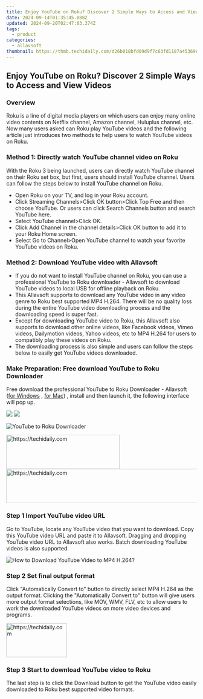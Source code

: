 ```yaml
---
title: Enjoy YouTube on Roku? Discover 2 Simple Ways to Access and View Videos
date: 2024-09-14T01:35:45.088Z
updated: 2024-09-20T02:47:03.374Z
tags:
  - product
categories:
  - allavsoft
thumbnail: https://thmb.techidaily.com/d26b018bfd09d9f7c63fd1187a4536965f1d2b0dee90272569c4cc402ddd818e.jpg
---
```


## Enjoy YouTube on Roku? Discover 2 Simple Ways to Access and View Videos

### Overview

Roku is a line of digital media players on which users can enjoy many online video contents on Netflix channel, Amazon channel, Huluplus channel, etc. Now many users asked can Roku play YouTube videos and the following article just introduces two methods to help users to watch YouTube videos on Roku.

### Method 1: Directly watch YouTube channel video on Roku

With the Roku 3 being launched, users can directly watch YouTube channel on their Roku set box, but first, users should install YouTube channel. Users can follow the steps below to install YouTube channel on Roku.

* Open Roku on your TV, and log in your Roku account.
* Click Streaming Channels>Click OK button>Click Top Free and then choose YouTube. Or users can click Search Channels button and search YouTube here.
* Select YouTube channel>Click OK.
* Click Add Channel in the channel details>Click OK button to add it to your Roku Home screen.
* Select Go to Channel>Open YouTube channel to watch your favorite YouTube videos on Roku.

### Method 2: Download YouTube video with Allavsoft

* If you do not want to install YouTube channel on Roku, you can use a professional YouTube to Roku downloader - Allavsoft to download YouTube videos to local USB for offline playback on Roku.
* This Allavsoft supports to download any YouTube video in any video genre to Roku best supported MP4 H.264\. There will be no quality loss during the entire YouTube video downloading process and the downloading speed is super fast.
* Except for downloading YouTube video to Roku, this Allavsoft also supports to download other online videos, like Facebook videos, Vimeo videos, Dailymotion videos, Yahoo videos, etc to MP4 H.264 for users to compatibly play these videos on Roku.
* The downloading process is also simple and users can follow the steps below to easily get YouTube videos downloaded.

### Make Preparation: Free download YouTube to Roku Downloader

Free download the professional YouTube to Roku Downloader - Allavsoft ([for Windows](https://tools.techidaily.com/allavsoft/products/) , [for Mac](https://tools.techidaily.com/allavsoft/products/)) , install and then launch it, the following interface will pop up.

[![](https://www.allavsoft.com/how-to/../images/how-to/free-download-win.jpg)](https://tools.techidaily.com/allavsoft/products/) [![](https://www.allavsoft.com/how-to/../images/how-to/free-download-mac.jpg)](https://tools.techidaily.com/allavsoft/products/)

![YouTube to Roku Downloader](https://www.allavsoft.com/how-to/../images/allavsoft/screen-shot-600.jpg)

<!-- affiliate ads begin -->
<a href="https://aligracehair.sjv.io/c/5597632/1938745/19272" target="_top" id="1938745">
  <img src="//a.impactradius-go.com/display-ad/19272-1938745" border="0" alt="https://techidaily.com" width="300" height="90"/>
</a>
<img height="0" width="0" src="https://aligracehair.sjv.io/i/5597632/1938745/19272" style="position:absolute;visibility:hidden;" border="0" />
<!-- affiliate ads end -->

<!-- affiliate ads begin -->
<a href="https://aligracehair.sjv.io/c/5597632/1938750/19272" target="_top" id="1938750">
  <img src="//a.impactradius-go.com/display-ad/19272-1938750" border="0" alt="https://techidaily.com" width="728" height="90"/>
</a>
<img height="0" width="0" src="https://aligracehair.sjv.io/i/5597632/1938750/19272" style="position:absolute;visibility:hidden;" border="0" />
<!-- affiliate ads end -->

### Step 1 Import YouTube video URL

Go to YouTube, locate any YouTube video that you want to download. Copy this YouTube video URL and paste it to Allavsoft. Dragging and dropping YouTube video URL to Allavsoft also works. Batch downloading YouTube videos is also supported.

![How to Download YouTube Video to MP4 H.264?](https://www.allavsoft.com/how-to/../images/how-to/download-rtmp-video/download-rtmp-video.jpg)

### Step 2 Set final output format

Click "Automatically Convert to" button to directly select MP4 H.264 as the output format. Clicking the "Automatically Convert to" button will give users more output format selections, like MOV, WMV, FLV, etc to allow users to work the downloaded YouTube videos on more video devices and programs.

<!-- affiliate ads begin -->
<a href="https://aligracehair.sjv.io/c/5597632/2135352/19272" target="_top" id="2135352">
  <img src="//a.impactradius-go.com/display-ad/19272-2135352" border="0" alt="https://techidaily.com" width="160" height="90"/>
</a>
<img height="0" width="0" src="https://aligracehair.sjv.io/i/5597632/2135352/19272" style="position:absolute;visibility:hidden;" border="0" />
<!-- affiliate ads end -->

### Step 3 Start to download YouTube video to Roku

The last step is to click the Download button to get the YouTube video easily downloaded to Roku best supported video formats.

<ins class="adsbygoogle"
     style="display:block"
     data-ad-format="autorelaxed"
     data-ad-client="ca-pub-7571918770474297"
     data-ad-slot="1223367746"></ins>

<ins class="adsbygoogle"
     style="display:block"
     data-ad-client="ca-pub-7571918770474297"
     data-ad-slot="8358498916"
     data-ad-format="auto"
     data-full-width-responsive="true"></ins>
